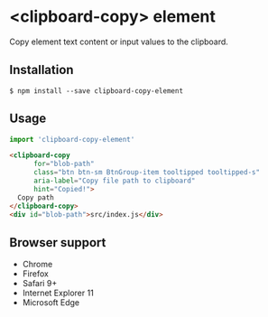 # &lt;clipboard-copy&gt; element

Copy element text content or input values to the clipboard.

## Installation

```
$ npm install --save clipboard-copy-element
```

## Usage

```js
import 'clipboard-copy-element'
```

```html
<clipboard-copy
      for="blob-path"
      class="btn btn-sm BtnGroup-item tooltipped tooltipped-s"
      aria-label="Copy file path to clipboard"
      hint="Copied!">
  Copy path
</clipboard-copy>
<div id="blob-path">src/index.js</div>
```

## Browser support

- Chrome
- Firefox
- Safari 9+
- Internet Explorer 11
- Microsoft Edge
